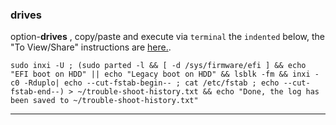 ### drives
option-**drives** , copy/paste and execute via `terminal` the `indented` below, the "To View/Share" instructions are [here.](https://github.com/two-dogs/the-kennel/blob/master/to-share.md).

`sudo inxi -U ; (sudo parted -l && [ -d /sys/firmware/efi ] && echo "EFI boot on HDD" || echo "Legacy boot on HDD" && lsblk -fm && inxi -c0 -Rduplo| echo --cut-fstab-begin-- ; cat /etc/fstab ; echo --cut-fstab-end--) > ~/trouble-shoot-history.txt && echo "Done, the log has been saved to ~/trouble-shoot-history.txt"`

***
